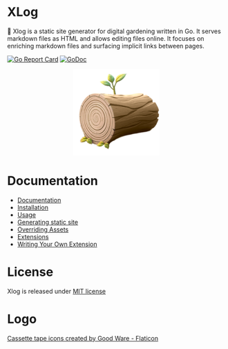 XLog
=========

:vhs: Xlog is a static site generator for digital gardening written in Go. It serves markdown files as HTML and allows editing files online. It focuses on enriching markdown files and surfacing implicit links between pages.

[![Go Report Card](https://goreportcard.com/badge/github.com/emad-elsaid/xlog)](https://goreportcard.com/report/github.com/emad-elsaid/xlog) [![GoDoc](https://godoc.org/github.com/emad-elsaid/xlog?status.svg)](https://godoc.org/github.com/emad-elsaid/xlog)

<p align="center"><img width="200" src="public/logo.png" /></p>


# Documentation

* [Documentation](https://xlog.emadelsaid.com/)
* [Installation](https://xlog.emadelsaid.com/docs/Installation/)
* [Usage](https://xlog.emadelsaid.com/docs/Usage/)
* [Generating static site](https://xlog.emadelsaid.com/tutorials/Creating%20a%20site)
* [Overriding Assets](https://xlog.emadelsaid.com/docs/Assets)
* [Extensions](https://xlog.emadelsaid.com/docs/extensions/)
* [Writing Your Own Extension](https://xlog.emadelsaid.com/tutorials/Hello%20world%20extension/)

# License

Xlog is released under [MIT license](LICENSE)

# Logo

[Cassette tape icons created by Good Ware - Flaticon](https://www.flaticon.com/free-icons/cassette-tape)
